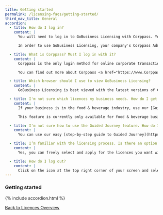 ```yaml
---
title: Getting started
permalink: /licensing-faqs/getting-started/
third_nav_title: General
accordion:
  - title: How do I log in?
    content: |
      You will need to log in to GoBusiness Licensing with Corppass. You can [register for a Corppass ID here](https://www.Corppass.gov.sg/){:target="_blank"}.

      In order to use GoBusiness Licensing, your company's Corppass Administrator or Sub-Administrator will need to assign digital service access to GoBusiness Portal. You can find out how to [assign digital service access here](https://www.Corppass.gov.sg/Corppass/common/downloadtemplate?file=CP_User%20Guide%2004_Set%20Up%20and%20Assign%20Digital%20Service%20Access.pdf){:target="_blank"}.

  - title: What is Corppass? Must I log in with it?
    content: |
      Corppass is the only login method for online corporate transactions with more than 140 government digital services, including GoBusiness Licensing. If you are using the Guided Journey feature, you need to log in with Corppass.

      You can find out more about Corppass <a href="https://www.Corppass.gov.sg/" target="_blank">here</a>.

  - title: Which browser should I use to view GoBusiness Licensing?
    content: |
      GoBusiness Licensing is best viewed with the latest versions of Chrome, Safari, Microsoft Edge and Firefox. Please ensure your pop-up blocker is disabled to access all features. If you are facing any technical difficulties, try restarting your Internet browser or contact us for help.

  - title: I'm not sure which licences my business needs. How do I get started?
    content: |
      If your business is in the food & beverage industry, use our [Guided Journey](https://foodservices.gobusiness.gov.sg/licences/foodservices?src=licences_faq){:target="_blank"} feature for a step-by-step guidance to find out the licences you need, and apply for them.

      This feature is currently only available for food & beverage businesses, and we are working on expanding this to other industries.

  - title: I'm not sure how to use the Guided Journey feature. How do I begin?
    content: |
      You can use our easy [step-by-step guide to Guided Journey](https://foodservices.gobusiness.gov.sg/licences/foodservices?src=licences_faq){:target="_blank"}. If you have further questions, you may [contact our helpdesk for assistance](/contact-us/).

  - title: I’m familiar with the licensing process. Is there an option to do it on my own, without going through the step-by-step guide?
    content: |
      Yes, you can freely select and apply for the licences you want with our [Self-Service feature](https://licence1.business.gov.sg/web/frontier/home){:target="_blank"}.

  - title: How do I log out?
    content: |
      Click on the icon at the top right corner of your screen and select "Log Out". Do note that you will be automatically logged out after 20 minutes of inactivity.
---
```


### Getting started

{% include accordion.html %}

[Back to Licences Overview](/licences/)
